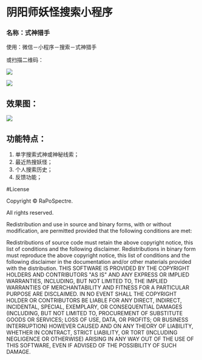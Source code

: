# 阴阳师妖怪搜索小程序 

### 名称：式神猎手

使用：微信－小程序－搜索－式神猎手

或扫描二维码： 

![](https://github.com/bluedazzle/hellspawn-hunter-weapp/blob/master/static/image/display/ssqrcode.jpg)

![](https://github.com/bluedazzle/hellspawn-hunter-weapp/blob/master/static/image/display/pre.png) 

## 效果图： 

![](https://github.com/bluedazzle/hellspawn-hunter-weapp/blob/master/static/image/display/play.gif) 

## 功能特点：

1. 单字搜索式神或神秘线索；
2. 最近热搜妖怪；
3. 个人搜索历史；
4. 反馈功能；

#License

Copyright © RaPoSpectre.

All rights reserved.

Redistribution and use in source and binary forms, with or without
modification, are permitted provided that the following conditions are met:

Redistributions of source code must retain the above copyright notice, this
list of conditions and the following disclaimer.
Redistributions in binary form must reproduce the above copyright notice, this
list of conditions and the following disclaimer in the documentation and/or
other materials provided with the distribution.
THIS SOFTWARE IS PROVIDED BY THE COPYRIGHT HOLDERS AND CONTRIBUTORS "AS IS" AND
ANY EXPRESS OR IMPLIED WARRANTIES, INCLUDING, BUT NOT LIMITED TO, THE IMPLIED
WARRANTIES OF MERCHANTABILITY AND FITNESS FOR A PARTICULAR PURPOSE ARE
DISCLAIMED. IN NO EVENT SHALL THE COPYRIGHT HOLDER OR CONTRIBUTORS BE LIABLE
FOR ANY DIRECT, INDIRECT, INCIDENTAL, SPECIAL, EXEMPLARY, OR CONSEQUENTIAL
DAMAGES (INCLUDING, BUT NOT LIMITED TO, PROCUREMENT OF SUBSTITUTE GOODS OR
SERVICES; LOSS OF USE, DATA, OR PROFITS; OR BUSINESS INTERRUPTION) HOWEVER
CAUSED AND ON ANY THEORY OF LIABILITY, WHETHER IN CONTRACT, STRICT LIABILITY,
OR TORT (INCLUDING NEGLIGENCE OR OTHERWISE) ARISING IN ANY WAY OUT OF THE USE
OF THIS SOFTWARE, EVEN IF ADVISED OF THE POSSIBILITY OF SUCH DAMAGE.
